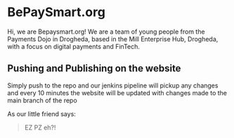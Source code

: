 # BePaySmart.org

Hi, we are Bepaysmart.org! We are a team of young people from the Payments Dojo in Drogheda, based in the Mill Enterprise Hub, Drogheda, with a focus on digital payments and FinTech.

## Pushing and Publishing on the website

Simply push to the repo and our jenkins pipeline will pickup any changes and every 10 minutes the website will be updated with changes made to the main branch of the repo

As our little friend says:

> EZ PZ eh?!

